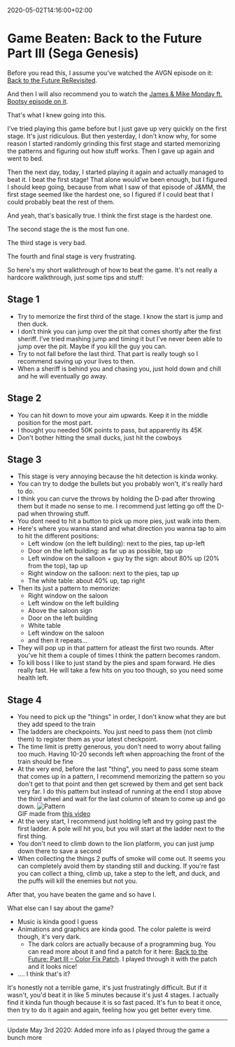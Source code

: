 2020-05-02T14:16:00+02:00
# Game Beaten: Back to the Future Part III (Sega Genesis)

Before you read this, I assume you've watched the AVGN episode on it: [Back to the Future ReRevisited](https://youtu.be/Fz92prJ3XlM?t=1067).

And then I will also recommend you to watch the [James & Mike Monday ft. Bootsy episode on it](https://www.youtube.com/watch?v=mgdPc51_LYo).

That's what I knew going into this.

I've tried playing this game before but I just gave up very quickly on the first stage. It's just ridiculous.
But then yesterday, I don't know why, for some reason I started randomly grinding this first stage and started memorizing the patterns and figuring out how stuff works. Then I gave up again and went to bed.

Then the next day, today, I started playing it again and actually managed to beat it. I beat the first stage!
That alone would've been enough, but I figured I should keep going, because from what I saw of that episode of J&MM, the first stage seemed like the hardest one, so I figured if I could beat that I could probably beat the rest of them.

And yeah, that's basically true. I think the first stage is the hardest one.

The second stage the is the most fun one.

The third stage is very bad.

The fourth and final stage is very frustrating.

So here's my short walkthrough of how to beat the game. It's not really a hardcore walkthrough, just some tips and stuff:

## Stage 1

- Try to memorize the first third of the stage. I know the start is jump and then duck.
- I don’t think you can jump over the pit that comes shortly after the first sheriff. I’ve tried mashing jump and timing it but I’ve never been able to jump over the pit. Maybe if you kill the guy you can. 
- Try to not fall before the last third. That part is really tough so I recommend saving up your lives to then.
- When a sheriff is behind you and chasing you, just hold down and chill and he will eventually go away.

## Stage 2

- You can hit down to move your aim upwards. Keep it in the middle position for the most part.
- I thought you needed 50K points to pass, but apparently its 45K
- Don't bother hitting the small ducks, just hit the cowboys

## Stage 3

- This stage is very annoying because the hit detection is kinda wonky.
- You can try to dodge the bullets but you probably won't, it's really hard to do.
- I think you can curve the throws by holding the D-pad after throwing them but it made no sense to me. I recommend just letting go off the D-pad when throwing stuff.
- You dont need to hit a button to pick up more pies, just walk into them.
- Here's where you wanna stand and what direction you wanna tap to aim to hit the different positions:
	- Left window (on the left building): next to the pies, tap up-left
	- Door on the left building: as far up as possible, tap up
	- Left window on the salloon + guy by the sign: about 80% up (20% from the top), tap up
	- Right window on the salloon: next to the pies, tap up
	- The white table: about 40% up, tap right
- Then its just a pattern to memorize:
    - Right window on the saloon
    - Left window on the left building
    - Above the saloon sign
    - Door on the left building
    - White table
    - Left window on the saloon
    - and then it repeats...
- They will pop up in that pattern for atleast the first two rounds. After you've hit them a couple of times I think the pattern becomes random.
- To kill boss I like to just stand by the pies and spam forward. He dies really fast. He will take a few hits on you too though, so you need some health left.

## Stage 4

- You need to pick up the "things" in order, I don't know what they are but they add speed to the train
- The ladders are checkpoints. You just need to pass them (not climb them) to register them as your latest checkpoint.
- The time limit is pretty generous, you don't need to worry about failing too much. Having 10-20 seconds left when approaching the front of the train should be fine
- At the very end, before the last "thing", you need to pass some steam that comes up in a pattern, I recommend memorizing the pattern so you don't get to that point and then get screwed by them and get sent back very far. I do this pattern but instead of running at the end I stop above the third wheel and wait for the last column of steam to come up and go down. ![Pattern](https://lambdan.se/img/8815696dcd524d666a5a890a64fbee70.gif)<figcaption>GIF made from [this video](https://www.youtube.com/watch?v=8Sf4OJ_u1rA)</figcaption>
- At the very start, I recommend just holding left and try going past the first ladder. A pole will hit you, but you will start at the ladder next to the first thing.
- You don't need to climb down to the lion platform, you can just jump down there to save a second
- When collecting the things 2 puffs of smoke will come out. It seems you can completely avoid them by standing still and ducking. If you're fast you can collect a thing, climb up, take a step to the left, and duck, and the puffs will kill the enemies but not you.


After that, you have beaten the game and so have I. 

What else can I say about the game?

- Music is kinda good I guess
- Animations and graphics are kinda good. The color palette is weird though, it's very dark.
    - The dark colors are actually because of a programming bug. You can read more about it and find a patch for it here: [Back to the Future: Part III – Color Fix Patch](https://greg-kennedy.com/wordpress/2019/11/12/back-to-the-future-part-iii-color-fix-patch/). I played through it with the patch and it looks nice!
- .... I think that's it?

It's honestly not a terrible game, it's just frustratingly difficult. But if it wasn't, you'd beat it in like 5 minutes because it's just 4 stages.
I actually find it kinda fun though because it is so fast paced. It's fun to beat it once, then try to do it again and again, feeling how you get better every time.

------------------------------------

Update May 3rd 2020: Added more info as I played throug the game a bunch more
